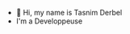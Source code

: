 - 👋 Hi, my name is Tasnim Derbel
- I'm a Developpeuse

<!---
Tasnimderbel/Tasnimderbel is a ✨ special ✨ repository because its `README.md` (this file) appears on your GitHub profile.
You can click the Preview link to take a look at your changes.
--->
